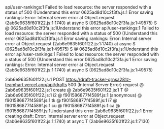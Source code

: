 api/user-rankings:1  Failed to load resource: the server responded with a status of 500 ()Understand this error
0625ad8d10c2f3fa.js:1 Error saving rankings: Error: Internal server error
    at Object.request (2ab6e9635f601f22.js:1:1740)
    at async S (0625ad8d10c2f3fa.js:1:49575)
S @ 0625ad8d10c2f3fa.js:1Understand this error
api/user-rankings:1  Failed to load resource: the server responded with a status of 500 ()Understand this error
0625ad8d10c2f3fa.js:1 Error saving rankings: Error: Internal server error
    at Object.request (2ab6e9635f601f22.js:1:1740)
    at async S (0625ad8d10c2f3fa.js:1:49575)
S @ 0625ad8d10c2f3fa.js:1Understand this error
api/user-rankings:1  Failed to load resource: the server responded with a status of 500 ()Understand this error
0625ad8d10c2f3fa.js:1 Error saving rankings: Error: Internal server error
    at Object.request (2ab6e9635f601f22.js:1:1740)
    at async S (0625ad8d10c2f3fa.js:1:49575)


2ab6e9635f601f22.js:1  POST https://draft-tracker-grnsa281z-teamhart.vercel.app/api/drafts 500 (Internal Server Error)
request @ 2ab6e9635f601f22.js:1
create @ 2ab6e9635f601f22.js:1
T @ 2ab6e9635f601f22.js:1
i2 @ f901586877f4589f.js:1
(anonymous) @ f901586877f4589f.js:1
tk @ f901586877f4589f.js:1
i7 @ f901586877f4589f.js:1
cu @ f901586877f4589f.js:1
ca @ f901586877f4589f.js:1Understand this error
2ab6e9635f601f22.js:1 Error creating draft: Error: Internal server error
    at Object.request (2ab6e9635f601f22.js:1:1740)
    at async T (2ab6e9635f601f22.js:1:7130)
